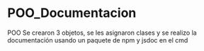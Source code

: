 # POO_Documentacion
POO Se crearon 3 objetos, se les asignaron clases y se realizo la documentación usando un paquete de npm y jsdoc en el cmd
